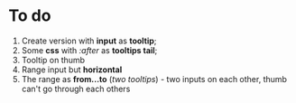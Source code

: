 # To do

<ol>
  <li>Create version with <b>input</b> as <b>tooltip</b>;</li>
  <li>Some <b>css</b> with <i>:after</i> as <b>tooltips tail</b>;</li>
  <li>Tooltip on thumb</li>
  <li>Range input but <b>horizontal</b></li>
  <li>The range as <b>from...to</b> (<i>two tooltips</i>) - two inputs on each other, thumb can't go through each others</li> 
</ol>
